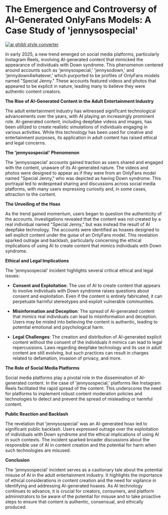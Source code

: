 # The Emergence and Controversy of AI-Generated OnlyFans Models: A Case Study of 'jennysospecial'

[![ai ghibli style converter](https://i.imgur.com/dwt8Y5G.gif)](https://witbeam.net/slzx)

In early 2025, a new trend emerged on social media platforms, particularly Instagram Reels, involving AI-generated content that mimicked the appearance of individuals with Down syndrome. This phenomenon centered around accounts such as 'jennysospecial,' 'jennysodown,' and 'jennydown4whatever,' which purported to be profiles of OnlyFans models named "Special Jenny." These accounts featured videos and photos that appeared to be explicit in nature, leading many to believe they were authentic content creators.

**The Rise of AI-Generated Content in the Adult Entertainment Industry**

The adult entertainment industry has witnessed significant technological advancements over the years, with AI playing an increasingly prominent role. AI-generated content, including deepfake videos and images, has been utilized to create realistic simulations of individuals engaging in various activities. While this technology has been used for creative and entertainment purposes, its application in adult content has raised ethical and legal concerns.

**The 'jennysospecial' Phenomenon**

The 'jennysospecial' accounts gained traction as users shared and engaged with the content, unaware of its AI-generated nature. The videos and photos were designed to appear as if they were from an OnlyFans model named "Special Jenny," who was depicted as having Down syndrome. This portrayal led to widespread sharing and discussions across social media platforms, with many users expressing curiosity and, in some cases, attraction to the content.

**The Unveiling of the Hoax**

As the trend gained momentum, users began to question the authenticity of the accounts. Investigations revealed that the content was not created by a real individual named "Special Jenny," but was instead the result of AI deepfake technology. The accounts were identified as hoaxes designed to sell explicit content under the guise of an OnlyFans model. This revelation sparked outrage and backlash, particularly concerning the ethical implications of using AI to create content that mimics individuals with Down syndrome.

**Ethical and Legal Implications**

The 'jennysospecial' incident highlights several critical ethical and legal issues:

- **Consent and Exploitation**: The use of AI to create content that appears to involve individuals with Down syndrome raises questions about consent and exploitation. Even if the content is entirely fabricated, it can perpetuate harmful stereotypes and exploit vulnerable communities.

- **Misinformation and Deception**: The spread of AI-generated content that mimics real individuals can lead to misinformation and deception. Users may be misled into believing the content is authentic, leading to potential emotional and psychological harm.

- **Legal Challenges**: The creation and distribution of AI-generated explicit content without the consent of the individuals it mimics can lead to legal repercussions. Laws regarding deepfake technology and its use in adult content are still evolving, but such practices can result in charges related to defamation, invasion of privacy, and more.

**The Role of Social Media Platforms**

Social media platforms play a pivotal role in the dissemination of AI-generated content. In the case of 'jennysospecial,' platforms like Instagram Reels facilitated the rapid spread of the content. This underscores the need for platforms to implement robust content moderation policies and technologies to detect and prevent the spread of misleading or harmful content.

**Public Reaction and Backlash**

The revelation that 'jennysospecial' was an AI-generated hoax led to significant public backlash. Users expressed outrage over the exploitation of individuals with Down syndrome and the ethical implications of using AI in such contexts. The incident sparked broader discussions about the responsible use of AI in content creation and the potential for harm when such technologies are misused.

**Conclusion**

The 'jennysospecial' incident serves as a cautionary tale about the potential misuse of AI in the adult entertainment industry. It highlights the importance of ethical considerations in content creation and the need for vigilance in identifying and addressing AI-generated hoaxes. As AI technology continues to advance, it is crucial for creators, consumers, and platform administrators to be aware of the potential for misuse and to take proactive steps to ensure that content is authentic, consensual, and ethically produced.